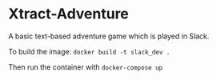 # Xtract-Adventure
A basic text-based adventure game which is played in Slack.

To build the image: `docker build -t slack_dev .`

Then run the container with `docker-compose up`
